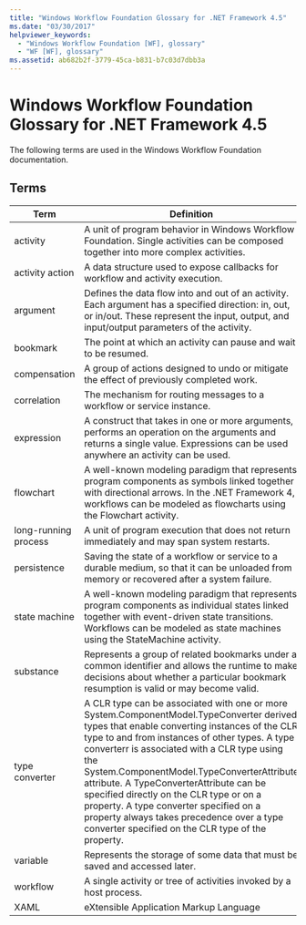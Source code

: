 ```yaml
---
title: "Windows Workflow Foundation Glossary for .NET Framework 4.5"
ms.date: "03/30/2017"
helpviewer_keywords: 
  - "Windows Workflow Foundation [WF], glossary"
  - "WF [WF], glossary"
ms.assetid: ab682b2f-3779-45ca-b831-b7c03d7dbb3a
---
```

# Windows Workflow Foundation Glossary for .NET Framework 4.5
The following terms are used in the Windows Workflow Foundation documentation.  

## Terms  


|         Term         |                                                                                                                                                                                                                                                            Definition                                                                                                                                                                                                                                                            |
|----------------------|----------------------------------------------------------------------------------------------------------------------------------------------------------------------------------------------------------------------------------------------------------------------------------------------------------------------------------------------------------------------------------------------------------------------------------------------------------------------------------------------------------------------------------|
|       activity       |                                                                                                                                                                                               A unit of program behavior in Windows Workflow Foundation. Single activities can be composed together into more complex activities.                                                                                                                                                                                                |
|   activity action    |                                                                                                                                                                                                                          A data structure used to expose callbacks for workflow and activity execution.                                                                                                                                                                                                                          |
|       argument       |                                                                                                                                                                 Defines the data flow into and out of an activity. Each argument has a specified direction: in, out, or in/out. These represent the input, output, and input/output parameters of the activity.                                                                                                                                                                  |
|       bookmark       |                                                                                                                                                                                                                                 The point at which an activity can pause and wait to be resumed.                                                                                                                                                                                                                                 |
|     compensation     |                                                                                                                                                                                                                     A group of actions designed to undo or mitigate the effect of previously completed work.                                                                                                                                                                                                                     |
|     correlation      |                                                                                                                                                                                                                              The mechanism for routing messages to a workflow or service instance.                                                                                                                                                                                                                               |
|      expression      |                                                                                                                                                                          A construct that takes in one or more arguments, performs an operation on the arguments and returns a single value. Expressions can be used anywhere an activity can be used.                                                                                                                                                                           |
|      flowchart       |                                                                                                                                                       A well-known modeling paradigm that represents program components as symbols linked together with directional arrows.  In the .NET Framework 4, workflows can be modeled as flowcharts using the Flowchart activity.                                                                                                                                                       |
| long-running process |                                                                                                                                                                                                                    A unit of program execution that does not return immediately and may span system restarts.                                                                                                                                                                                                                    |
|     persistence      |                                                                                                                                                                                            Saving the state of a workflow or service to a durable medium, so that it can be unloaded from memory or recovered after a system failure.                                                                                                                                                                                            |
|    state machine     |                                                                                                                                                     A well-known modeling paradigm that represents program components as individual states linked together with event-driven state transitions.  Workflows can be modeled as state machines using the StateMachine activity.                                                                                                                                                     |
|      substance       |                                                                                                                                                                     Represents a group of related bookmarks under a common identifier and allows the runtime to make decisions about whether a particular bookmark resumption is valid or may become valid.                                                                                                                                                                      |
|    type converter    | A CLR type can be associated with one or more System.ComponentModel.TypeConverter derived types that enable converting instances of the CLR type to and from instances of other types. A type converterr is associated with a CLR type using the System.ComponentModel.TypeConverterAttribute attribute.  A TypeConverterAttribute can be specified directly on the CLR type or on a property. A type converter specified on a property always takes precedence over a type converter specified on the CLR type of the property. |
|       variable       |                                                                                                                                                                                                                            Represents the storage of some data that must be saved and accessed later.                                                                                                                                                                                                                            |
|       workflow       |                                                                                                                                                                                                                                A single activity or tree of activities invoked by a host process.                                                                                                                                                                                                                                |
|         XAML         |                                                                                                                                                                                                                                              eXtensible Application Markup Language                                                                                                                                                                                                                                              |

